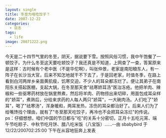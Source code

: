 ```yaml
---
layout: single
title: 冬至为啥吃饺子？
date: 2007-12-22
categories:
  - 日志
tags:
  - life
image: 20071222.png
---
```


今天是二十四节气里的冬至，阴天，据说要下雪。按照风俗习惯，我中午饱餐了一顿饺子。为什么冬至这天要吃顿饺子？我还真是不知道，上网查了一查，答案原来是这样：古时候有个老中医（不是华佗啊），叫张仲景，老家是南阳稂东人，有一阵子在长沙当大官，后来不知怎地就干不下去了，于是回老家，时值冬季，在路上看到白河两岸乡亲面黄肌瘦，饥寒交迫，不少人的耳朵都冻烂了。便让其弟子在南阳东关搭起医棚，支起大锅，在冬至那天舍\"祛寒娇耳汤\"医治冻疮。他把羊肉、辣椒和一些驱寒药材放在锅里熬煮，然后将羊肉、药物捞出来切碎，用面包成耳朵样的\"娇耳\"，煮熟后，分给来求药的人每人两只\"娇耳\"，一大碗肉汤。人们吃了\"娇耳\"，喝了\"祛寒汤\"，浑身暖和，两耳发热，冻伤的耳朵都治好了。后来人们为了给嘴馋找个理由，就有了\"冬至那天吃饺子，再冷也不会把耳朵冻烂\"的传说。ps：仔细想想，咱们中国的节日都与\"吃\"的关系十分密切，正月十五吃元宵、端午节吃粽子、中秋节吃月饼、腊八吃米饭（八宝饭）......--由 sbabybird 于 12/22/200702&#58;25&#58;00 下午在从容地狂奔上发表
